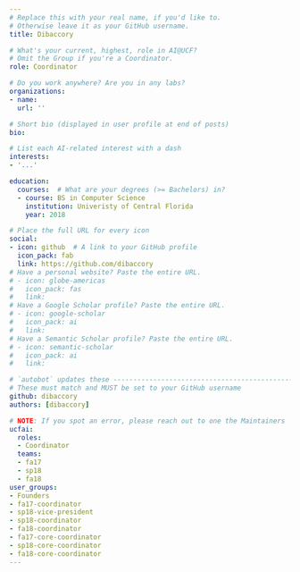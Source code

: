 ```yaml
---
# Replace this with your real name, if you'd like to.
# Otherwise leave it as your GitHub username.
title: Dibaccory

# What's your current, highest, role in AI@UCF?
# Omit the Group if you're a Coordinator.
role: Coordinator

# Do you work anywhere? Are you in any labs?
organizations:
- name:
  url: ''

# Short bio (displayed in user profile at end of posts)
bio:

# List each AI-related interest with a dash
interests:
- '...'

education:
  courses:  # What are your degrees (>= Bachelors) in?
  - course: BS in Computer Science
    institution: Univeristy of Central Florida
    year: 2018

# Place the full URL for every icon
social:
- icon: github  # A link to your GitHub profile
  icon_pack: fab
  link: https://github.com/dibaccory
# Have a personal website? Paste the entire URL.
# - icon: globe-americas
#   icon_pack: fas
#   link: 
# Have a Google Scholar profile? Paste the entire URL.
# - icon: google-scholar
#   icon_pack: ai
#   link: 
# Have a Semantic Scholar profile? Paste the entire URL.
# - icon: semantic-scholar
#   icon_pack: ai
#   link: 

# `autobot` updates these ----------------------------------------------------
# These must match and MUST be set to your GitHub username
github: dibaccory
authors: [dibaccory]

# NOTE: If you spot an error, please reach out to one the Maintainers
ucfai:
  roles:
  - Coordinator
  teams: 
  - fa17
  - sp18
  - fa18
user_groups:
- Founders
- fa17-coordinator
- sp18-vice-president
- sp18-coordinator
- fa18-coordinator
- fa17-core-coordinator
- sp18-core-coordinator
- fa18-core-coordinator
---
```

